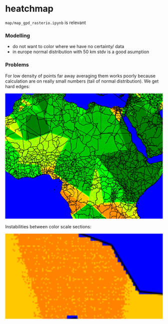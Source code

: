 # heatchmap

`map/map_gpd_rasterio.ipynb` is relevant

### Modelling

- do not want to color where we have no certainty/ data
- in europe normal distribution with 50 km stdv is a good asumption

### Problems

For low density of points far away averaging them works poorly because calculation are on really small numbers (tail of normal distribution). We get hard edges:

![1703636597008](image/README/1703636597008.png)

Instabilities between color scale sections:

![1703679266533](image/README/1703679266533.png)
